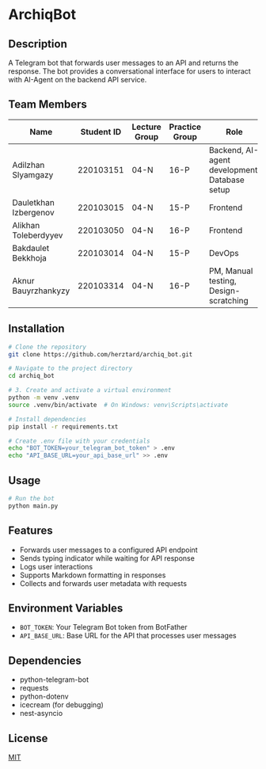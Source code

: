 # ArchiqBot

## Description
A Telegram bot that forwards user messages to an API and returns the response. The bot provides a conversational interface for users to interact with AI-Agent on the backend API service.

## Team Members

| Name                  | Student ID  | Lecture Group | Practice Group | Role                                          |
|-----------------------|-------------|---------------|----------------|-----------------------------------------------|
| Adilzhan Slyamgazy    | 220103151   | 04-N          | 16-P           | Backend, AI-agent development, Database setup |
| Dauletkhan Izbergenov | 220103015   | 04-N          | 15-P           | Frontend                                      |
| Alikhan Toleberdyyev  | 220103050   | 04-N          | 16-P           | Frontend                                      |
| Bakdaulet Bekkhoja    | 220103014   | 04-N          | 15-P           | DevOps                                        |
| Aknur Bauyrzhankyzy   | 220103314   | 04-N          | 16-P           | PM, Manual testing, Design-scratching         |


## Installation

```bash
# Clone the repository
git clone https://github.com/herztard/archiq_bot.git

# Navigate to the project directory
cd archiq_bot

# 3. Create and activate a virtual environment
python -m venv .venv
source .venv/bin/activate  # On Windows: venv\Scripts\activate

# Install dependencies
pip install -r requirements.txt

# Create .env file with your credentials
echo "BOT_TOKEN=your_telegram_bot_token" > .env
echo "API_BASE_URL=your_api_base_url" >> .env
```

## Usage

```bash
# Run the bot
python main.py
```

## Features
- Forwards user messages to a configured API endpoint
- Sends typing indicator while waiting for API response
- Logs user interactions
- Supports Markdown formatting in responses
- Collects and forwards user metadata with requests

## Environment Variables
- `BOT_TOKEN`: Your Telegram Bot token from BotFather
- `API_BASE_URL`: Base URL for the API that processes user messages

## Dependencies
- python-telegram-bot
- requests
- python-dotenv
- icecream (for debugging)
- nest-asyncio

## License
[MIT](https://choosealicense.com/licenses/mit/) 